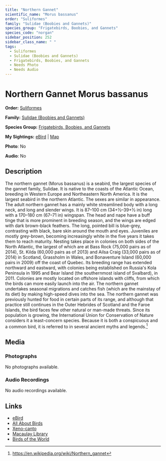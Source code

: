```yaml
---
title: "Northern Gannet"
scientific_name: "Morus bassanus"
order: "Suliformes"
family: "Sulidae (Boobies and Gannets)"
species_group: "Frigatebirds, Boobies, and Gannets"
species_code: "norgan"
sidebar_position: 252
sidebar_class_name: " "
tags: 
  - Suliformes
  - Sulidae (Boobies and Gannets)
  - Frigatebirds, Boobies, and Gannets
  - Needs Photo
  - Needs Audio
---
```


# Northern Gannet <span className='sci_name'>Morus bassanus</span>

**Order:** [Suliformes](/tags/suliformes)

**Family:** [Sulidae (Boobies and Gannets)](/tags/sulidae-boobies-and-gannets)

**Species Group:** [Frigatebirds, Boobies, and Gannets](/tags/frigatebirds-boobies-and-gannets)

**My Sightings:** [eBird](https://ebird.org/lifelist?r=world&time=life&spp=norgan) | [Map](/map?species_code=norgan)

**Photo**: No 

**Audio**: No

## Description
The northern gannet (Morus bassanus) is a seabird, the largest species of the gannet family, Sulidae. It is native to the coasts of the Atlantic Ocean, breeding in Western Europe and Northeastern North America. It is the largest seabird in the northern Atlantic. The sexes are similar in appearance. The adult northern gannet has a mainly white streamlined body with a long neck, and long and slender wings. It is 87–100 cm (34+1⁄2–39+1⁄2 in) long with a 170–180 cm (67–71 in) wingspan. The head and nape have a buff tinge that is more prominent in breeding season, and the wings are edged with dark brown-black feathers. The long, pointed bill is blue-grey, contrasting with black, bare skin around the mouth and eyes. Juveniles are mostly grey-brown, becoming increasingly white in the five years it takes them to reach maturity.
Nesting takes place in colonies on both sides of the North Atlantic, the largest of which are at Bass Rock (75,000 pairs as of 2014), St. Kilda (60,000 pairs as of 2013) and Ailsa Craig (33,000 pairs as of 2014) in Scotland, Grassholm in Wales, and Bonaventure Island (60,000 pairs in 2009) off the coast of Quebec. Its breeding range has extended northward and eastward, with colonies being established on Russia's Kola Peninsula in 1995 and Bear Island (the southernmost island of Svalbard), in 2011. Colonies are mostly located on offshore islands with cliffs, from which the birds can more easily launch into the air. The northern gannet undertakes seasonal migrations and catches fish (which are the mainstay of its diet) by making high-speed dives into the sea.
The northern gannet was previously hunted for food in certain parts of its range, and although that practice still continues in the Outer Hebrides of Scotland and the Faroe Islands, the bird faces few other natural or man-made threats. Since its population is growing, the International Union for Conservation of Nature considers it a least-concern species. Because it is both a conspicuous and a common bird, it is referred to in several ancient myths and legends.[^1]

[^1]: https://en.wikipedia.org/wiki/Northern_gannet

## Media
### Photographs
No photographs available.

### Audio Recordings
No audio recordings available.

## Links
* [eBird](https://ebird.org/species/norgan) 
* [All About Birds](https://www.allaboutbirds.org/guide/norgan) 
* [Xeno-canto](https://www.xeno-canto.org/species/morus-bassanus) 
* [Macaulay Library](https://search.macaulaylibrary.org/catalog?taxonCode=norgan&sort=rating_rank_desc)
* [Birds of the World](https://birdsoftheworld.org/bow/species/norgan)
